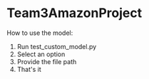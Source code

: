 # Team3AmazonProject

How to use the model: 
1. Run test_custom_model.py
2. Select an option
3. Provide the file path
4. That's it